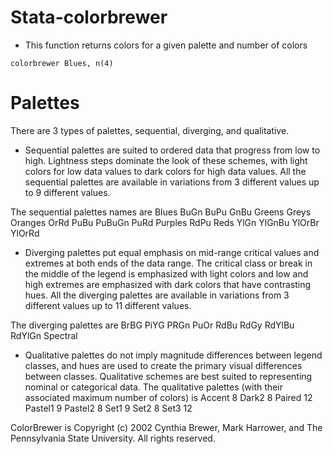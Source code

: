 # Stata-colorbrewer


- This function returns colors for a given palette and number of colors

```
colorbrewer Blues, n(4)
```




# Palettes

There are 3 types of palettes, sequential, diverging, and qualitative.

- Sequential palettes are suited to ordered data that progress from low to high. Lightness steps
dominate the look of these schemes, with light colors for low data values to dark colors for high
data values. All the sequential palettes are available in variations from 3 different values up to 9 different values.

The sequential palettes names are
Blues BuGn BuPu GnBu Greens Greys Oranges OrRd PuBu PuBuGn PuRd Purples RdPu Reds
YlGn YlGnBu YlOrBr YlOrRd

- Diverging palettes put equal emphasis on mid-range critical values and extremes at both ends
of the data range. The critical class or break in the middle of the legend is emphasized with light
colors and low and high extremes are emphasized with dark colors that have contrasting hues. All the diverging palettes are available in variations from 3 different values up to 11 different values.


The diverging palettes are
BrBG PiYG PRGn PuOr RdBu RdGy RdYlBu RdYlGn Spectral

- Qualitative palettes do not imply magnitude differences between legend classes, and hues are
used to create the primary visual differences between classes. Qualitative schemes are best suited
to representing nominal or categorical data. The qualitative palettes (with their associated maximum number of colors) is
Accent 8
Dark2 8
Paired 12
Pastel1 9
Pastel2 8
Set1 9
Set2 8
Set3 12



ColorBrewer is Copyright (c) 2002 Cynthia Brewer, Mark Harrower, and The Pennsylvania State
University. All rights reserved.